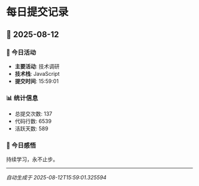 # 每日提交记录

## 📅 2025-08-12

### 🎯 今日活动
- **主要活动**: 技术调研
- **技术栈**: JavaScript
- **提交时间**: 15:59:01

### 📊 统计信息
- 总提交次数: 137
- 代码行数: 6539
- 活跃天数: 589

### 💭 今日感悟
持续学习，永不止步。

---
*自动生成于 2025-08-12T15:59:01.325594*
